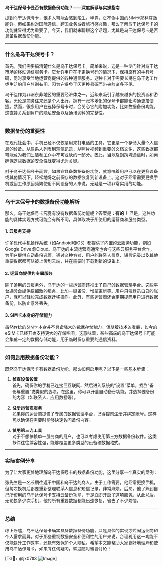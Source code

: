 **乌干达保号卡是否有数据备份功能？——深度解读与实操指南**

提到乌干达保号卡，很多人可能会感到陌生。毕竟，它不像中国的SIM卡那样耳熟能详。但如果你对国际通信、跨国业务或者旅行感兴趣，那么了解乌干达保号卡的功能就显得尤为重要了。今天，我们就来聊聊这个话题，尤其是乌干达保号卡是否具备数据备份功能。

---

### 什么是乌干达保号卡？

首先，我们需要搞清楚什么是乌干达保号卡。简单来说，这是一种专门针对乌干达市场的移动通信服务卡。它允许用户在不更换号码的情况下，保持原有的手机号码，同时享受当地运营商提供的各种通信服务。这种卡对于需要长期在乌干达工作或生活的用户特别有用，因为它避免了因更换号码而带来的诸多不便。

乌干达作为非洲东非地区的重要经济体之一，近年来吸引了越来越多的投资者和游客。无论是商务往来还是个人出行，拥有一张本地化的保号卡都能让沟通更加便捷。然而，很多用户在选择保号卡时，会关心它的附加功能，比如数据备份功能。这直接关系到用户的隐私安全以及通讯资料的完整性。

---

### 数据备份的重要性

在现代社会中，手机已经不仅仅是用来打电话的工具，它更是一个存储大量个人信息的设备。从联系人列表到短信记录，从照片视频到重要的文档文件，这些数据都可能成为我们生活和工作中不可或缺的一部分。因此，当涉及到跨境通信时，如何确保这些数据的安全性就变得尤为关键。

对于乌干达保号卡而言，如果它具备数据备份功能，就意味着用户可以在更换设备或其他情况下，轻松地将之前保存的数据恢复到新设备上。这对于经常需要更换手机或因工作原因频繁使用不同设备的人来说，无疑是一项非常实用的功能。

---

### 乌干达保号卡的数据备份功能解析

那么，乌干达保号卡究竟有没有数据备份功能呢？答案是：**有的！** 但是，这种功能的具体实现方式可能会有所不同，具体取决于所使用的运营商和服务类型。

#### 1. **云服务支持**
许多现代手机操作系统（如Android和iOS）都提供了内置的云服务功能，例如Google Drive或iCloud。乌干达的主流运营商通常也会与这些云服务平台合作，为用户提供自动备份选项。通过这种方式，用户的联系人信息、短信记录以及其他重要数据都可以被上传到云端，并在需要时下载到新的设备上。

#### 2. **运营商提供的专属服务**
除了通用的云服务外，乌干达的一些运营商还推出了自己的数据管理平台。这些平台通常会提供更细致的服务，比如一键备份、增量更新等。用户只需登录自己的账户，就可以轻松完成数据迁移操作。此外，有些运营商还会定期提醒用户进行数据备份，以防止意外丢失。

#### 3. **SIM卡本身的存储能力**
虽然传统的SIM卡本身并不具备强大的数据存储能力，但随着技术的发展，如今的eSIM卡已经开始支持更大的存储空间。这意味着，某些高端的乌干达保号卡可能会集成一定的数据存储功能，用于临时保存重要的通信资料。

---

### 如何启用数据备份功能？

既然乌干达保号卡有数据备份功能，那么如何启用呢？以下是一些基本步骤：

1. **检查设备设置**  
   首先，确保你的手机已连接至互联网。然后进入系统的“设置”菜单，找到“备份与重置”或类似的选项。在这里，你可以开启自动备份功能，并选择要备份的内容（如联系人、应用数据等）。

2. **注册运营商服务**  
   如果你的运营商提供了专属的数据管理平台，记得提前注册并绑定账号。这样可以确保在需要时能够快速访问备份内容。

3. **使用第三方工具**  
   对于不想依赖单一服务商的用户，也可以考虑使用第三方数据备份软件。这类软件往往兼容性强，能够覆盖更多类型的设备和数据格式。

---

### 实际案例分享

为了让大家更好地理解乌干达保号卡的数据备份功能，这里分享一个真实的案例：

张先生是一名长期往返于中国和乌干达的商人。由于工作需要，他经常更换手机，但每次换机后都要重新整理联系人信息和短信记录，非常麻烦。后来，他了解到自己所使用的乌干达保号卡支持云备份功能，于是立即开启了这项服务。从此以后，无论换多少次手机，他的所有重要数据都能迅速恢复，省去了不少烦恼。

---

### 总结

综上所述，乌干达保号卡确实具备数据备份功能，只是具体的实现方式因运营商和个人需求而异。对于那些重视数据安全和便利性的用户来说，合理利用这一功能不仅能提升工作效率，还能有效保护个人隐私。希望本文能帮助大家更好地理解和使用乌干达保号卡，如果有任何疑问，欢迎随时留言讨论！

[TG💪+ @jx0703 ![Image](https://github.com/user-attachments/assets/dbca1d08-cadb-493c-b0ec-ad6f7a83f270)]